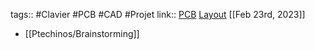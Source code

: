 tags:: #Clavier #PCB #CAD #Projet 
link:: [PCB](https://github.com/JeremyBois/Ptechinos) [Layout](https://github.com/JeremyBois/qmk-ptechinos)
[[Feb 23rd, 2023]]

- [[Ptechinos/Brainstorming]]